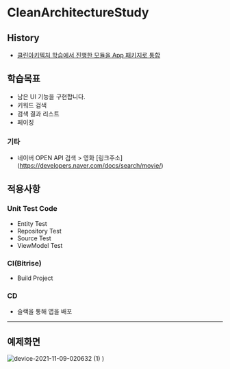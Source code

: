 # CleanArchitectureStudy

## History
- [클린아키텍처 학습에서 진행한 모듈을 App 패키지로 통합](https://github.com/ParkChan/CleanArchitectureStudy/blob/master/README.md)

## 학습목표
- 남은 UI 기능을 구현합니다.
- 키워드 검색
- 검색 결과 리스트
- 페이징

### 기타
- 네이버 OPEN API 검색 > 영화
  [링크주소]
  (https://developers.naver.com/docs/search/movie/)


## 적용사항

### Unit Test Code
- Entity Test
- Repository Test
- Source Test
- ViewModel Test

### CI(Bitrise)
- Build Project

### CD
- 슬랙을 통해 앱을 배포

---

## 예제화면
![device-2021-11-09-020632 (1)](https://user-images.githubusercontent.com/7857824/140786792-f2b9fa4b-5538-4312-9abd-d0ff23886c63.png)
)


